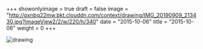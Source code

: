 +++
showonlyimage = true 
draft = false 
image = "http://pxnbq22mw.bkt.clouddn.com/context/drawing/IMG_20190909_213430.jpg?imageView2/2/w/220/h/340" 
date = "2015-10-06" 
title = "2015-10-06" 
weight = 0 
+++

![drawing](http://pxnbq22mw.bkt.clouddn.com/context/drawing/IMG_20190909_213430.jpg)  
